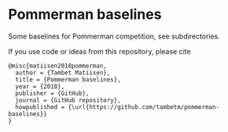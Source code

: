 # Pommerman baselines

Some baselines for Pommerman competition, see subdirectories.

If you use code or ideas from this repository, please cite
```
@misc{matiisen2018pommerman,
  author = {Tambet Matiisen},
  title = {Pommerman baselines},
  year = {2018},
  publisher = {GitHub},
  journal = {GitHub repository},
  howpublished = {\url{https://github.com/tambetm/pommerman-baselines}}
}
```
